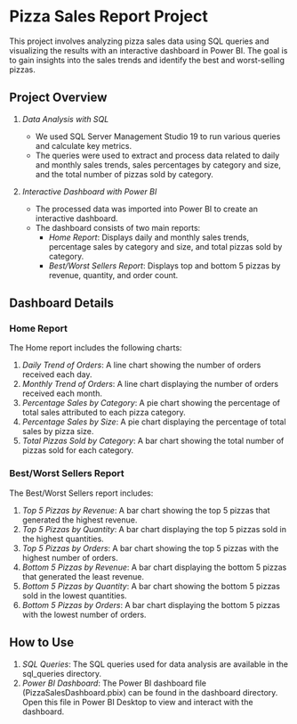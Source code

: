 # Pizza Sales Report Project

This project involves analyzing pizza sales data using SQL queries and visualizing the results with an interactive dashboard in Power BI. The goal is to gain insights into the sales trends and identify the best and worst-selling pizzas.

## Project Overview

1. *Data Analysis with SQL*
   - We used SQL Server Management Studio 19 to run various queries and calculate key metrics.
   - The queries were used to extract and process data related to daily and monthly sales trends, sales percentages by category and size, and the total number of pizzas sold by category.

2. *Interactive Dashboard with Power BI*
   - The processed data was imported into Power BI to create an interactive dashboard.
   - The dashboard consists of two main reports:
     - *Home Report*: Displays daily and monthly sales trends, percentage sales by category and size, and total pizzas sold by category.
     - *Best/Worst Sellers Report*: Displays top and bottom 5 pizzas by revenue, quantity, and order count.

## Dashboard Details

### Home Report
The Home report includes the following charts:

1. *Daily Trend of Orders*: A line chart showing the number of orders received each day.
2. *Monthly Trend of Orders*: A line chart displaying the number of orders received each month.
3. *Percentage Sales by Category*: A pie chart showing the percentage of total sales attributed to each pizza category.
4. *Percentage Sales by Size*: A pie chart displaying the percentage of total sales by pizza size.
5. *Total Pizzas Sold by Category*: A bar chart showing the total number of pizzas sold for each category.

### Best/Worst Sellers Report
The Best/Worst Sellers report includes:

1. *Top 5 Pizzas by Revenue*: A bar chart showing the top 5 pizzas that generated the highest revenue.
2. *Top 5 Pizzas by Quantity*: A bar chart displaying the top 5 pizzas sold in the highest quantities.
3. *Top 5 Pizzas by Orders*: A bar chart showing the top 5 pizzas with the highest number of orders.
4. *Bottom 5 Pizzas by Revenue*: A bar chart displaying the bottom 5 pizzas that generated the least revenue.
5. *Bottom 5 Pizzas by Quantity*: A bar chart showing the bottom 5 pizzas sold in the lowest quantities.
6. *Bottom 5 Pizzas by Orders*: A bar chart displaying the bottom 5 pizzas with the lowest number of orders.

## How to Use

1. *SQL Queries*: The SQL queries used for data analysis are available in the sql_queries directory.
2. *Power BI Dashboard*: The Power BI dashboard file (PizzaSalesDashboard.pbix) can be found in the dashboard directory. Open this file in Power BI Desktop to view and interact with the dashboard.